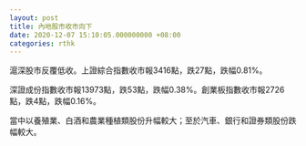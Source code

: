 ```yaml
---
layout: post
title: 內地股市收市向下
date: 2020-12-07 15:10:05.000000000 +08:00
categories: rthk
---
```


滬深股市反覆低收。上證綜合指數收市報3416點，跌27點，跌幅0.81%。

深證成份指數收市報13973點，跌53點，跌幅0.38%。創業板指數收市報2726點，跌4點，跌幅0.16%。

當中以養殖業、白酒和農業種植類股份升幅較大；至於汽車、銀行和證券類股份跌幅較大。
